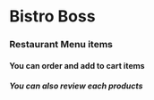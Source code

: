 # Bistro Boss

### Restaurant Menu items
#### You can order and add to cart items
##### You can also review each products